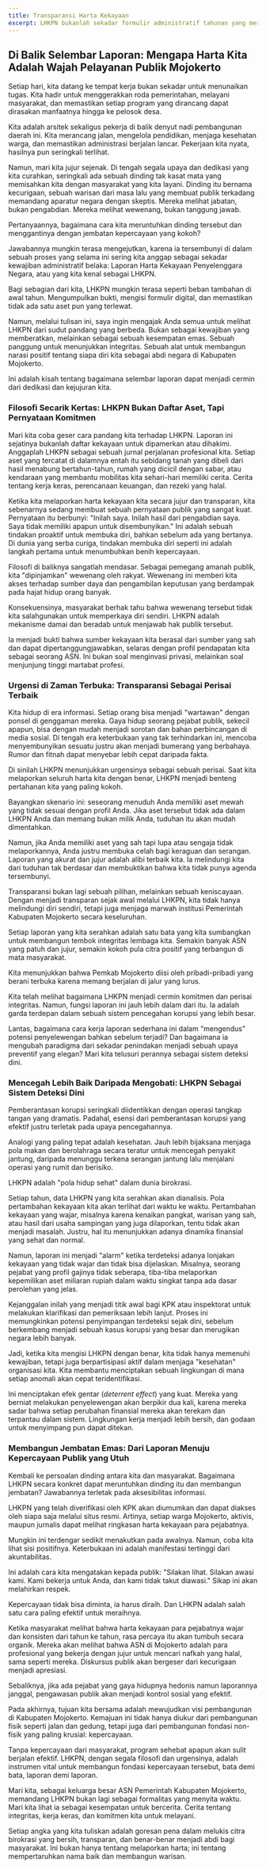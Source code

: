 ```yaml
---
title: Transparansi Harta Kekayaan
excerpt: LHKPN bukanlah sekadar formulir administratif tahunan yang merepotkan. Ia adalah narasi integritas Anda, sebuah perisai pelindung di era keterbukaan, dan jembatan kokoh yang menghubungkan dedikasi Anda dengan kepercayaan masyarakat Mojokerto. Mari kita bedah bersama mengapa dokumen ini adalah fondasi bagi warisan pemerintahan yang kita banggakan.
---
```


## Di Balik Selembar Laporan: Mengapa Harta Kita Adalah Wajah Pelayanan Publik Mojokerto

Setiap hari, kita datang ke tempat kerja bukan sekadar untuk menunaikan tugas. Kita hadir untuk menggerakkan roda pemerintahan, melayani masyarakat, dan memastikan setiap program yang dirancang dapat dirasakan manfaatnya hingga ke pelosok desa.

Kita adalah arsitek sekaligus pekerja di balik denyut nadi pembangunan daerah ini. Kita merancang jalan, mengelola pendidikan, menjaga kesehatan warga, dan memastikan administrasi berjalan lancar. Pekerjaan kita nyata, hasilnya pun seringkali terlihat.

Namun, mari kita jujur sejenak. Di tengah segala upaya dan dedikasi yang kita curahkan, seringkali ada sebuah dinding tak kasat mata yang memisahkan kita dengan masyarakat yang kita layani. Dinding itu bernama kecurigaan, sebuah warisan dari masa lalu yang membuat publik terkadang memandang aparatur negara dengan skeptis. Mereka melihat jabatan, bukan pengabdian. Mereka melihat wewenang, bukan tanggung jawab.

Pertanyaannya, bagaimana cara kita meruntuhkan dinding tersebut dan menggantinya dengan jembatan kepercayaan yang kokoh?

Jawabannya mungkin terasa mengejutkan, karena ia tersembunyi di dalam sebuah proses yang selama ini sering kita anggap sebagai sekadar kewajiban administratif belaka: Laporan Harta Kekayaan Penyelenggara Negara, atau yang kita kenal sebagai LHKPN.

Bagi sebagian dari kita, LHKPN mungkin terasa seperti beban tambahan di awal tahun. Mengumpulkan bukti, mengisi formulir digital, dan memastikan tidak ada satu aset pun yang terlewat.

Namun, melalui tulisan ini, saya ingin mengajak Anda semua untuk melihat LHKPN dari sudut pandang yang berbeda. Bukan sebagai kewajiban yang memberatkan, melainkan sebagai sebuah kesempatan emas. Sebuah panggung untuk menunjukkan integritas. Sebuah alat untuk membangun narasi positif tentang siapa diri kita sebagai abdi negara di Kabupaten Mojokerto.

Ini adalah kisah tentang bagaimana selembar laporan dapat menjadi cermin dari dedikasi dan kejujuran kita.

### Filosofi Secarik Kertas: LHKPN Bukan Daftar Aset, Tapi Pernyataan Komitmen

Mari kita coba geser cara pandang kita terhadap LHKPN. Laporan ini sejatinya bukanlah daftar kekayaan untuk dipamerkan atau dihakimi. Anggaplah LHKPN sebagai sebuah jurnal perjalanan profesional kita. Setiap aset yang tercatat di dalamnya entah itu sebidang tanah yang dibeli dari hasil menabung bertahun-tahun, rumah yang dicicil dengan sabar, atau kendaraan yang membantu mobilitas kita sehari-hari memiliki cerita. Cerita tentang kerja keras, perencanaan keuangan, dan rezeki yang halal.

Ketika kita melaporkan harta kekayaan kita secara jujur dan transparan, kita sebenarnya sedang membuat sebuah pernyataan publik yang sangat kuat. Pernyataan itu berbunyi: "Inilah saya. Inilah hasil dari pengabdian saya. Saya tidak memiliki apapun untuk disembunyikan." Ini adalah sebuah tindakan proaktif untuk membuka diri, bahkan sebelum ada yang bertanya. Di dunia yang serba curiga, tindakan membuka diri seperti ini adalah langkah pertama untuk menumbuhkan benih kepercayaan.

Filosofi di baliknya sangatlah mendasar. Sebagai pemegang amanah publik, kita "dipinjamkan" wewenang oleh rakyat. Wewenang ini memberi kita akses terhadap sumber daya dan pengambilan keputusan yang berdampak pada hajat hidup orang banyak.

Konsekuensinya, masyarakat berhak tahu bahwa wewenang tersebut tidak kita salahgunakan untuk memperkaya diri sendiri. LHKPN adalah mekanisme damai dan beradab untuk menjawab hak publik tersebut.

Ia menjadi bukti bahwa sumber kekayaan kita berasal dari sumber yang sah dan dapat dipertanggungjawabkan, selaras dengan profil pendapatan kita sebagai seorang ASN. Ini bukan soal menginvasi privasi, melainkan soal menjunjung tinggi martabat profesi.

### Urgensi di Zaman Terbuka: Transparansi Sebagai Perisai Terbaik

Kita hidup di era informasi. Setiap orang bisa menjadi "wartawan" dengan ponsel di genggaman mereka. Gaya hidup seorang pejabat publik, sekecil apapun, bisa dengan mudah menjadi sorotan dan bahan perbincangan di media sosial. Di tengah era keterbukaan yang tak terhindarkan ini, mencoba menyembunyikan sesuatu justru akan menjadi bumerang yang berbahaya. Rumor dan fitnah dapat menyebar lebih cepat daripada fakta.

Di sinilah LHKPN menunjukkan urgensinya sebagai sebuah perisai. Saat kita melaporkan seluruh harta kita dengan benar, LHKPN menjadi benteng pertahanan kita yang paling kokoh.

Bayangkan skenario ini: seseorang menuduh Anda memiliki aset mewah yang tidak sesuai dengan profil Anda. Jika aset tersebut tidak ada dalam LHKPN Anda dan memang bukan milik Anda, tuduhan itu akan mudah dimentahkan.

Namun, jika Anda memiliki aset yang sah tapi lupa atau sengaja tidak melaporkannya, Anda justru membuka celah bagi keraguan dan serangan. Laporan yang akurat dan jujur adalah alibi terbaik kita. Ia melindungi kita dari tuduhan tak berdasar dan membuktikan bahwa kita tidak punya agenda tersembunyi.

Transparansi bukan lagi sebuah pilihan, melainkan sebuah keniscayaan. Dengan menjadi transparan sejak awal melalui LHKPN, kita tidak hanya melindungi diri sendiri, tetapi juga menjaga marwah institusi Pemerintah Kabupaten Mojokerto secara keseluruhan.

Setiap laporan yang kita serahkan adalah satu bata yang kita sumbangkan untuk membangun tembok integritas lembaga kita. Semakin banyak ASN yang patuh dan jujur, semakin kokoh pula citra positif yang terbangun di mata masyarakat.

Kita menunjukkan bahwa Pemkab Mojokerto diisi oleh pribadi-pribadi yang berani terbuka karena memang berjalan di jalur yang lurus.

Kita telah melihat bagaimana LHKPN menjadi cermin komitmen dan perisai integritas. Namun, fungsi laporan ini jauh lebih dalam dari itu. Ia adalah garda terdepan dalam sebuah sistem pencegahan korupsi yang lebih besar.

Lantas, bagaimana cara kerja laporan sederhana ini dalam "mengendus" potensi penyelewengan bahkan sebelum terjadi? Dan bagaimana ia mengubah paradigma dari sekadar penindakan menjadi sebuah upaya preventif yang elegan? Mari kita telusuri perannya sebagai sistem deteksi dini.

### Mencegah Lebih Baik Daripada Mengobati: LHKPN Sebagai Sistem Deteksi Dini

Pemberantasan korupsi seringkali diidentikkan dengan operasi tangkap tangan yang dramatis. Padahal, esensi dari pemberantasan korupsi yang efektif justru terletak pada upaya pencegahannya.

Analogi yang paling tepat adalah kesehatan. Jauh lebih bijaksana menjaga pola makan dan berolahraga secara teratur untuk mencegah penyakit jantung, daripada menunggu terkena serangan jantung lalu menjalani operasi yang rumit dan berisiko.

LHKPN adalah "pola hidup sehat" dalam dunia birokrasi.

Setiap tahun, data LHKPN yang kita serahkan akan dianalisis. Pola pertambahan kekayaan kita akan terlihat dari waktu ke waktu. Pertambahan kekayaan yang wajar, misalnya karena kenaikan pangkat, warisan yang sah, atau hasil dari usaha sampingan yang juga dilaporkan, tentu tidak akan menjadi masalah. Justru, hal itu menunjukkan adanya dinamika finansial yang sehat dan normal.

Namun, laporan ini menjadi "alarm" ketika terdeteksi adanya lonjakan kekayaan yang tidak wajar dan tidak bisa dijelaskan. Misalnya, seorang pejabat yang profil gajinya tidak seberapa, tiba-tiba melaporkan kepemilikan aset miliaran rupiah dalam waktu singkat tanpa ada dasar perolehan yang jelas.

Kejanggalan inilah yang menjadi titik awal bagi KPK atau inspektorat untuk melakukan klarifikasi dan pemeriksaan lebih lanjut. Proses ini memungkinkan potensi penyimpangan terdeteksi sejak dini, sebelum berkembang menjadi sebuah kasus korupsi yang besar dan merugikan negara lebih banyak.

Jadi, ketika kita mengisi LHKPN dengan benar, kita tidak hanya memenuhi kewajiban, tetapi juga berpartisipasi aktif dalam menjaga "kesehatan" organisasi kita. Kita membantu menciptakan sebuah lingkungan di mana setiap anomali akan cepat teridentifikasi.

Ini menciptakan efek gentar (_deterrent effect_) yang kuat. Mereka yang berniat melakukan penyelewengan akan berpikir dua kali, karena mereka sadar bahwa setiap perubahan finansial mereka akan terekam dan terpantau dalam sistem. Lingkungan kerja menjadi lebih bersih, dan godaan untuk menyimpang pun dapat ditekan.

### Membangun Jembatan Emas: Dari Laporan Menuju Kepercayaan Publik yang Utuh

Kembali ke persoalan dinding antara kita dan masyarakat. Bagaimana LHKPN secara konkret dapat meruntuhkan dinding itu dan membangun jembatan? Jawabannya terletak pada aksesibilitas informasi.

LHKPN yang telah diverifikasi oleh KPK akan diumumkan dan dapat diakses oleh siapa saja melalui situs resmi. Artinya, setiap warga Mojokerto, aktivis, maupun jurnalis dapat melihat ringkasan harta kekayaan para pejabatnya.

Mungkin ini terdengar sedikit menakutkan pada awalnya. Namun, coba kita lihat sisi positifnya. Keterbukaan ini adalah manifestasi tertinggi dari akuntabilitas.

Ini adalah cara kita mengatakan kepada publik: "Silakan lihat. Silakan awasi kami. Kami bekerja untuk Anda, dan kami tidak takut diawasi." Sikap ini akan melahirkan respek.

Kepercayaan tidak bisa diminta, ia harus diraih. Dan LHKPN adalah salah satu cara paling efektif untuk meraihnya.

Ketika masyarakat melihat bahwa harta kekayaan para pejabatnya wajar dan konsisten dari tahun ke tahun, rasa percaya itu akan tumbuh secara organik. Mereka akan melihat bahwa ASN di Mojokerto adalah para profesional yang bekerja dengan jujur untuk mencari nafkah yang halal, sama seperti mereka. Diskursus publik akan bergeser dari kecurigaan menjadi apresiasi.

Sebaliknya, jika ada pejabat yang gaya hidupnya hedonis namun laporannya janggal, pengawasan publik akan menjadi kontrol sosial yang efektif.

Pada akhirnya, tujuan kita bersama adalah mewujudkan visi pembangunan di Kabupaten Mojokerto. Kemajuan ini tidak hanya diukur dari pembangunan fisik seperti jalan dan gedung, tetapi juga dari pembangunan fondasi non-fisik yang paling krusial: kepercayaan.

Tanpa kepercayaan dari masyarakat, program sehebat apapun akan sulit berjalan efektif. LHKPN, dengan segala filosofi dan urgensinya, adalah instrumen vital untuk membangun fondasi kepercayaan tersebut, bata demi bata, laporan demi laporan.

Mari kita, sebagai keluarga besar ASN Pemerintah Kabupaten Mojokerto, memandang LHKPN bukan lagi sebagai formalitas yang menyita waktu. Mari kita lihat ia sebagai kesempatan untuk bercerita. Cerita tentang integritas, kerja keras, dan komitmen kita untuk melayani.

Setiap angka yang kita tuliskan adalah goresan pena dalam melukis citra birokrasi yang bersih, transparan, dan benar-benar menjadi abdi bagi masyarakat. Ini bukan hanya tentang melaporkan harta; ini tentang mempertaruhkan nama baik dan membangun warisan.
